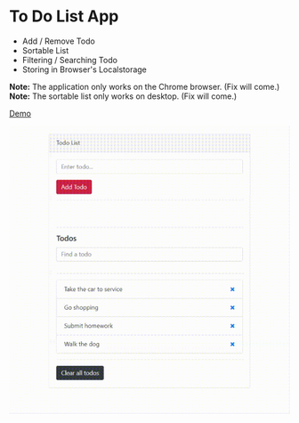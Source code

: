 # To Do List App

- Add / Remove Todo
- Sortable List
- Filtering / Searching Todo
- Storing in Browser's Localstorage

**Note:** The application only works on the Chrome browser. (Fix will come.)
**Note:** The sortable list only works on desktop. (Fix will come.)

[Demo](https://semihsemih.github.io/To-Do-List-App/)

![](assets/img/demo.gif)
